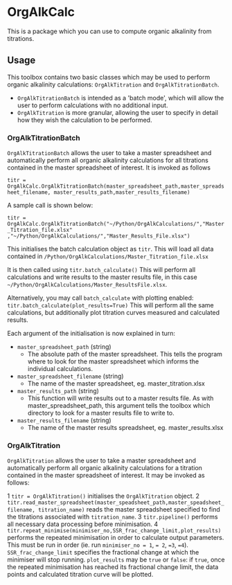 # OrgAlkCalc

This is a package which you can use to compute organic alkalinity from titrations.

## Usage
This toolbox contains two basic classes which may be used to perform organic 
alkalinity calculations: `OrgAlkTitration` and `OrgAlkTitrationBatch`.
- `OrgAlkTitrationBatch` is intended as a 'batch mode', which will allow the user
to perform calculations with no additional input.
- `OrgAlkTitration` is more granular, allowing the user to specify in detail how
they wish the calculation to be performed. 

### OrgAlkTitrationBatch

`OrgAlkTitrationBatch` allows the user to take a master spreadsheet and 
automatically perform all organic alkalinity calculations for all titrations 
contained in the master spreadsheet of interest. It is invoked as follows

`titr = OrgAlkCalc.OrgAlkTitrationBatch(master_spreadsheet_path,master_spreadsheet_filename, master_results_path,master_results_filename)`

A sample call is shown below:

`titr = OrgAlkCalc.OrgAlkTitrationBatch("~/Python/OrgAlkCalculations/","Master_Titration_file.xlsx"
,"~/Python/OrgAlkCalculations/","Master_Results_File.xlsx")`

This initialises the batch calculation object as `titr`. This will load all data 
contained in `/Python/OrgAlkCalculations/Master_Titration_file.xlsx`

It is then called using
`titr.batch_calculate()`
This will perform all calculations and write results to the master results file, 
in this case `~/Python/OrgAlkCalculations/Master_ResultsFile.xlsx`.

Alternatively, you may call `batch_calculate` with plotting enabled:
`titr.batch_calculate(plot_results=True)`
This will perform all the same calculations, but additionally plot titration 
curves measured and calculated results.

Each argument of the initialisation is now explained in turn: 

-  `master_spreadsheet_path`  (string)
    - The absolute path of the master spreadsheet. This tells the program 
       where to look for the master spreadsheet which informs the individual 
       calculations.
-  `master_spreadsheet_filename` (string)
    - The name of the master spreadsheet, eg. master_titration.xlsx 
-   `master_results_path`  (string)
    - This function will write results out to a master results file. As with
       master_spreadsheet_path, this argument tells the toolbox which directory
       to look for a master results file to write to.
-   `master_results_filename`  (string)
    - The name of the master results spreadsheet, eg. master_results.xlsx 


### OrgAlkTitration

`OrgAlkTitration` allows the user to take a master spreadsheet and automatically
perform all organic alkalinity calculations for a titration contained in the 
master spreadsheet of interest. It may be invoked as follows:

1 `titr = OrgAlkTitration()` initialises the `OrgAlkTitration` object.
2 `titr.read_master_spreadsheet(master_speadsheet_path,master_speadsheet_filename,
titration_name)` reads the master spreadsheet specified to find the titrations
associated with `titration_name`.
3 `titr.pipeline()` performs all necessary data processing before minimisation.
4 `titr.repeat_minimise(minimiser_no,SSR_frac_change_limit,plot_results)` performs
the repeated minimisation in order to calculate output parameters. This must be 
run in order (ie. run `minimiser_no = 1`, `= 2`, `=3`, `=4`).
`SSR_frac_change_limit` specifies the fractional change at which the minimiser 
will stop running.
`plot_results` may be `true` or `false`: if `true`, once the repeated minimisation
has reached its fractional change limit, the data points and calculated titration
curve will be plotted.

